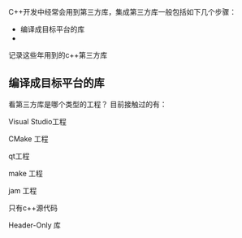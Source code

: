 C++开发中经常会用到第三方库，集成第三方库一般包括如下几个步骤：

- 编译成目标平台的库
- 


记录这些年用到的c++第三方库


## 编译成目标平台的库

看第三方库是哪个类型的工程？ 目前接触过的有：

  Visual Studio工程

  CMake 工程

  qt工程

  make 工程

  jam 工程

  只有c++源代码

  Header-Only 库



  


  
  
